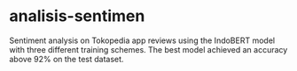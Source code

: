 # analisis-sentimen
Sentiment analysis on Tokopedia app reviews using the IndoBERT model with three different training schemes. The best model achieved an accuracy above 92% on the test dataset.
